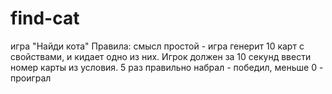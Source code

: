 # find-cat
игра "Найди кота"
Правила: смысл простой  - игра генерит 10 карт с свойствами, и кидает одно из них.
Игрок должен за 10 секунд ввести номер карты из условия.
5 раз правильно набрал - победил, меньше 0 - проиграл
